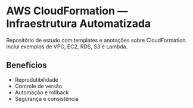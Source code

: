# AWS CloudFormation — Infraestrutura Automatizada
Repositório de estudo com templates e anotações sobre CloudFormation.
Inclui exemplos de VPC, EC2, RDS, S3 e Lambda.

## Benefícios
- Reprodutibilidade
- Controle de versão
- Automação e rollback
- Segurança e consistência
